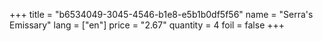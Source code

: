 +++
title = "b6534049-3045-4546-b1e8-e5b1b0df5f56"
name = "Serra's Emissary"
lang = ["en"]
price = "2.67"
quantity = 4
foil = false
+++
